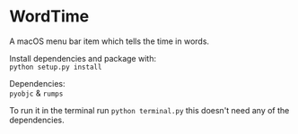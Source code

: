 # WordTime
A macOS menu bar item which tells the time in words.

Install dependencies and package with:
<br />`python setup.py install`

Dependencies:
<br />`pyobjc` & `rumps`

To run it in the terminal run `python terminal.py` this doesn't need any of the dependencies.

